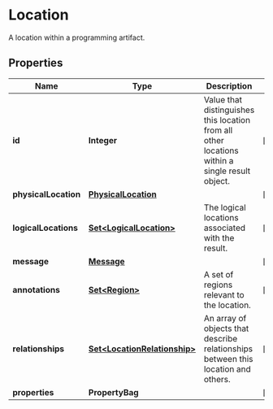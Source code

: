 

# Location

A location within a programming artifact.

## Properties

| Name | Type | Description | Notes |
|------------ | ------------- | ------------- | -------------|
|**id** | **Integer** | Value that distinguishes this location from all other locations within a single result object. |  [optional] |
|**physicalLocation** | [**PhysicalLocation**](PhysicalLocation.md) |  |  [optional] |
|**logicalLocations** | [**Set&lt;LogicalLocation&gt;**](LogicalLocation.md) | The logical locations associated with the result. |  [optional] |
|**message** | [**Message**](Message.md) |  |  [optional] |
|**annotations** | [**Set&lt;Region&gt;**](Region.md) | A set of regions relevant to the location. |  [optional] |
|**relationships** | [**Set&lt;LocationRelationship&gt;**](LocationRelationship.md) | An array of objects that describe relationships between this location and others. |  [optional] |
|**properties** | **PropertyBag** |  |  [optional] |



